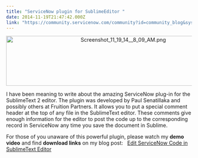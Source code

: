 ```yaml
---
title: "ServiceNow plugin for SublimeEditor "
date: 2014-11-19T21:47:42.000Z
link: "https://community.servicenow.com/community?id=community_blog&sys_id=79cd62e9dbd0dbc01dcaf3231f961908"
---
```

<p style="text-align: center;"><img alt="Screenshot_11_19_14__8_09_AM.png" class="image-0 jive-image" src="http://www.john-james-andersen.com/wp-content/uploads/Screenshot_11_19_14__8_09_AM.png" style="height: 136px; width: 620px;"/></p><p style="text-align: center;"></p><p style="text-align: left;">I have been meaning to write about the amazing ServiceNow plug-in for the SublimeText 2 editor. The plugin was developed by Paul Senatillaka and possibly others at Fruition Partners. It allows you to put a special comment header at the top of any file in the SublimeText editor. These comments give enough information for the editor to post the code up to the corresponding record in ServiceNow any time you save the document in Sublime.</p><p style="text-align: left;"></p><p style="text-align: left;">For those of you unaware of this powerful plugin, please watch my <strong>demo video</strong> and find <strong>download links</strong> on my blog post:   <a title="w.john-james-andersen.com/blog/service-now/using-sublimeeditor-write-servicenow-code.html" href="http://www.john-james-andersen.com/blog/service-now/using-sublimeeditor-write-servicenow-code.html">Edit ServiceNow Code in SublimeText Editor</a></p>